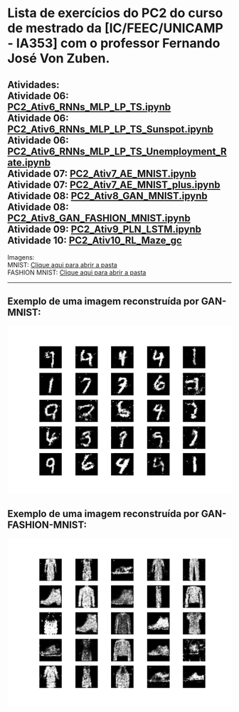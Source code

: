 # Lista de exercícios do PC2 do curso de mestrado da [IC/FEEC/UNICAMP - IA353] com o professor Fernando José Von Zuben.

Atividades: <br>
Atividade 06: [PC2_Ativ6_RNNs_MLP_LP_TS.ipynb](./PC2_Ativ6_RNNs_MLP_LP_TS.ipynb)</br>
Atividade 06: [PC2_Ativ6_RNNs_MLP_LP_TS_Sunspot.ipynb](./PC2_Ativ6_RNNs_MLP_LP_TS_Sunspot.ipynb)</br>
Atividade 06: [PC2_Ativ6_RNNs_MLP_LP_TS_Unemployment_Rate.ipynb](./PC2_Ativ6_RNNs_MLP_LP_TS_Unemployment_Rate.ipynb)</br>
Atividade 07: [PC2_Ativ7_AE_MNIST.ipynb](./PC2_Ativ7_AE_MNIST.ipynb)</br>
Atividade 07: [PC2_Ativ7_AE_MNIST_plus.ipynb](./PC2_Ativ7_AE_MNIST_plus.ipynb)</br>
Atividade 08: [PC2_Ativ8_GAN_MNIST.ipynb](./PC2_Ativ8_GAN_MNIST.ipynb)</br>
Atividade 08: [PC2_Ativ8_GAN_FASHION_MNIST.ipynb](./PC2_Ativ8_GAN_FASHION_MNIST.ipynb)</br>
Atividade 09: [PC2_Ativ9_PLN_LSTM.ipynb](./PC2_Ativ9_PLN_LSTM.ipynb)</br>
Atividade 10: [PC2_Ativ10_RL_Maze_gc](PC2_Ativ10_RL_Maze_gc.ipynb)</br>
---

Imagens: <br>
MNIST: [Clique aqui para abrir a pasta](./ativ8_GAN_MNIST/output/q9_images/)</br>
FASHION MNIST: [Clique aqui para abrir a pasta](./ativ8_GAN_FASHION_MNIST/output/q9_images/)</br>

---

## Exemplo de uma imagem reconstruída por GAN-MNIST: </br>
![Imagem reconstruída](./ativ8_GAN_MNIST/output/q9_images/30000.png?raw=true) <br>

## Exemplo de uma imagem reconstruída por GAN-FASHION-MNIST: </br>
![Imagem reconstruída](./ativ8_GAN_FASHION_MNIST/output/q9_images/30000.png?raw=true) <br>
